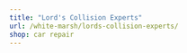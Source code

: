 ```yaml
---
title: "Lord's Collision Experts"
url: /white-marsh/lords-collision-experts/
shop: car repair
---
```

